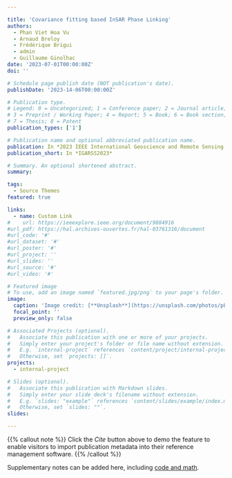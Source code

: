 ```yaml
---

title: 'Covariance fitting based InSAR Phase Linking'
authors:
  - Phan Viet Hoa Vu
  - Arnaud Breloy
  - Frédérique Brigui
  - admin
  - Guillaume Ginolhac
date: '2023-07-01T00:00:00Z'
doi: ''

# Schedule page publish date (NOT publication's date).
publishDate: '2023-14-06T00:00:00Z'

# Publication type.
# Legend: 0 = Uncategorized; 1 = Conference paper; 2 = Journal article;
# 3 = Preprint / Working Paper; 4 = Report; 5 = Book; 6 = Book section;
# 7 = Thesis; 8 = Patent
publication_types: ['1']

# Publication name and optional abbreviated publication name.
publication: In *2023 IEEE International Geoscience and Remote Sensing Symposium*
publication_short: In *IGARSS2023*

# Summary. An optional shortened abstract.
summary: 

tags:
  - Source Themes
featured: true

links:
  - name: Custom Link
#    url: https://ieeexplore.ieee.org/document/9884916
#url_pdf: https://hal.archives-ouvertes.fr/hal-03761316/document
#url_code: '#'
#url_dataset: '#'
#url_poster: '#'
#url_project: ''
#url_slides: ''
#url_source: '#'
#url_video: '#'

# Featured image
# To use, add an image named `featured.jpg/png` to your page's folder.
image:
  caption: 'Image credit: [**Unsplash**](https://unsplash.com/photos/pLCdAaMFLTE)'
  focal_point: ''
  preview_only: false

# Associated Projects (optional).
#   Associate this publication with one or more of your projects.
#   Simply enter your project's folder or file name without extension.
#   E.g. `internal-project` references `content/project/internal-project/index.md`.
#   Otherwise, set `projects: []`.
projects:
  - internal-project

# Slides (optional).
#   Associate this publication with Markdown slides.
#   Simply enter your slide deck's filename without extension.
#   E.g. `slides: "example"` references `content/slides/example/index.md`.
#   Otherwise, set `slides: ""`.
slides:

---
```


{{% callout note %}}
Click the _Cite_ button above to demo the feature to enable visitors to import publication metadata into their reference management software.
{{% /callout %}}

Supplementary notes can be added here, including [code and math](https://wowchemy.com/docs/content/writing-markdown-latex/).
